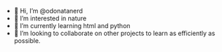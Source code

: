- 👋 Hi, I’m @odonatanerd
- 👀 I’m interested in nature
- 🌱 I’m currently learning html and python
- 💞️ I’m looking to collaborate on other projects to learn as efficiently as possible.


<!---
odonatanerd/odonatanerd is a ✨ special ✨ repository because its `README.md` (this file) appears on your GitHub profile.
You can click the Preview link to take a look at your changes.
--->

